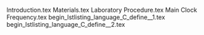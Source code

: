 Introduction.tex
Materials.tex
Laboratory Procedure.tex
Main Clock Frequency.tex
begin_lstlisting_language_C_define__1.tex
begin_lstlisting_language_C_define__2.tex
